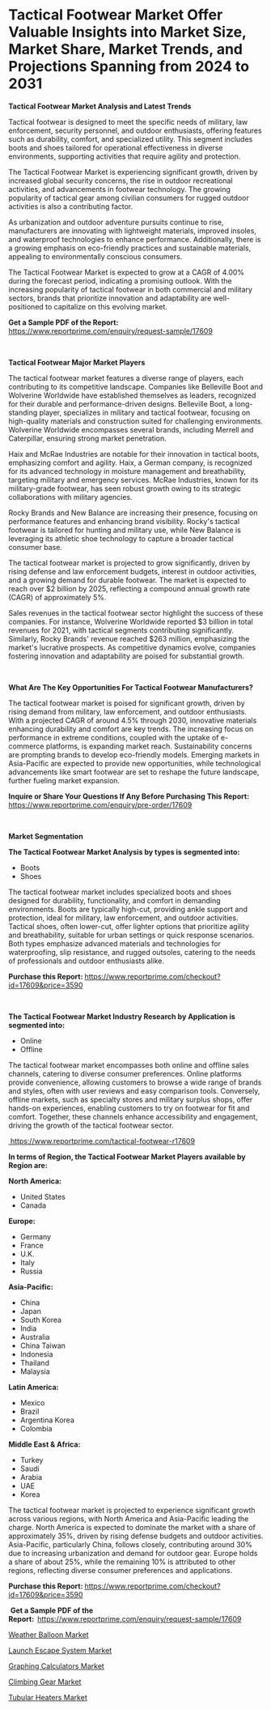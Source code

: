 <p><h1>Tactical Footwear Market Offer Valuable Insights into Market Size, Market Share, Market Trends, and Projections Spanning from 2024 to 2031</h1></p><p><strong>Tactical Footwear Market Analysis and Latest Trends</strong></p>
<p><p>Tactical footwear is designed to meet the specific needs of military, law enforcement, security personnel, and outdoor enthusiasts, offering features such as durability, comfort, and specialized utility. This segment includes boots and shoes tailored for operational effectiveness in diverse environments, supporting activities that require agility and protection.</p><p>The Tactical Footwear Market is experiencing significant growth, driven by increased global security concerns, the rise in outdoor recreational activities, and advancements in footwear technology. The growing popularity of tactical gear among civilian consumers for rugged outdoor activities is also a contributing factor. </p><p>As urbanization and outdoor adventure pursuits continue to rise, manufacturers are innovating with lightweight materials, improved insoles, and waterproof technologies to enhance performance. Additionally, there is a growing emphasis on eco-friendly practices and sustainable materials, appealing to environmentally conscious consumers.</p><p>The Tactical Footwear Market is expected to grow at a CAGR of 4.00% during the forecast period, indicating a promising outlook. With the increasing popularity of tactical footwear in both commercial and military sectors, brands that prioritize innovation and adaptability are well-positioned to capitalize on this evolving market.</p></p>
<p><strong>Get a Sample PDF of the Report:&nbsp;</strong> <a href="https://www.reportprime.com/enquiry/request-sample/17609?utm_campaign=1144&utm_medium=2&utm_source=Github&utm_content=ia&utm_term=19112024&utm_id=tactical-footwear">https://www.reportprime.com/enquiry/request-sample/17609</a></p>
<p>&nbsp;</p>
<p><strong>Tactical Footwear Major Market Players</strong></p>
<p><p>The tactical footwear market features a diverse range of players, each contributing to its competitive landscape. Companies like Belleville Boot and Wolverine Worldwide have established themselves as leaders, recognized for their durable and performance-driven designs. Belleville Boot, a long-standing player, specializes in military and tactical footwear, focusing on high-quality materials and construction suited for challenging environments. Wolverine Worldwide encompasses several brands, including Merrell and Caterpillar, ensuring strong market penetration.</p><p>Haix and McRae Industries are notable for their innovation in tactical boots, emphasizing comfort and agility. Haix, a German company, is recognized for its advanced technology in moisture management and breathability, targeting military and emergency services. McRae Industries, known for its military-grade footwear, has seen robust growth owing to its strategic collaborations with military agencies.</p><p>Rocky Brands and New Balance are increasing their presence, focusing on performance features and enhancing brand visibility. Rocky's tactical footwear is tailored for hunting and military use, while New Balance is leveraging its athletic shoe technology to capture a broader tactical consumer base.</p><p>The tactical footwear market is projected to grow significantly, driven by rising defense and law enforcement budgets, interest in outdoor activities, and a growing demand for durable footwear. The market is expected to reach over $2 billion by 2025, reflecting a compound annual growth rate (CAGR) of approximately 5%.</p><p>Sales revenues in the tactical footwear sector highlight the success of these companies. For instance, Wolverine Worldwide reported $3 billion in total revenues for 2021, with tactical segments contributing significantly. Similarly, Rocky Brands' revenue reached $263 million, emphasizing the market's lucrative prospects. As competitive dynamics evolve, companies fostering innovation and adaptability are poised for substantial growth.</p></p>
<p>&nbsp;</p>
<p><strong>What Are The Key Opportunities For Tactical Footwear Manufacturers?</strong></p>
<p><p>The tactical footwear market is poised for significant growth, driven by rising demand from military, law enforcement, and outdoor enthusiasts. With a projected CAGR of around 4.5% through 2030, innovative materials enhancing durability and comfort are key trends. The increasing focus on performance in extreme conditions, coupled with the uptake of e-commerce platforms, is expanding market reach. Sustainability concerns are prompting brands to develop eco-friendly models. Emerging markets in Asia-Pacific are expected to provide new opportunities, while technological advancements like smart footwear are set to reshape the future landscape, further fueling market expansion.</p></p>
<p><strong>Inquire or Share Your Questions If Any Before Purchasing This Report:</strong> <a href="https://www.reportprime.com/enquiry/pre-order/17609?utm_campaign=1144&utm_medium=2&utm_source=Github&utm_content=ia&utm_term=19112024&utm_id=tactical-footwear">https://www.reportprime.com/enquiry/pre-order/17609</a></p>
<p>&nbsp;</p>
<p><strong>Market Segmentation</strong></p>
<p><strong>The Tactical Footwear Market Analysis by types is segmented into:</strong></p>
<p><ul><li>Boots</li><li>Shoes</li></ul></p>
<p><p>The tactical footwear market includes specialized boots and shoes designed for durability, functionality, and comfort in demanding environments. Boots are typically high-cut, providing ankle support and protection, ideal for military, law enforcement, and outdoor activities. Tactical shoes, often lower-cut, offer lighter options that prioritize agility and breathability, suitable for urban settings or quick response scenarios. Both types emphasize advanced materials and technologies for waterproofing, slip resistance, and rugged outsoles, catering to the needs of professionals and outdoor enthusiasts alike.</p></p>
<p><strong>Purchase this Report:&nbsp;</strong><a href="https://www.reportprime.com/checkout?id=17609&price=3590&utm_campaign=1144&utm_medium=2&utm_source=Github&utm_content=ia&utm_term=19112024&utm_id=tactical-footwear">https://www.reportprime.com/checkout?id=17609&price=3590</a></p>
<p>&nbsp;</p>
<p><strong>The Tactical Footwear Market Industry Research by Application is segmented into:</strong></p>
<p><ul><li>Online</li><li>Offline</li></ul></p>
<p><p>The tactical footwear market encompasses both online and offline sales channels, catering to diverse consumer preferences. Online platforms provide convenience, allowing customers to browse a wide range of brands and styles, often with user reviews and easy comparison tools. Conversely, offline markets, such as specialty stores and military surplus shops, offer hands-on experiences, enabling customers to try on footwear for fit and comfort. Together, these channels enhance accessibility and engagement, driving the growth of the tactical footwear sector.</p></p>
<p><a href="https://www.reportprime.com/tactical-footwear-r17609?utm_campaign=1144&utm_medium=2&utm_source=Github&utm_content=ia&utm_term=19112024&utm_id=tactical-footwear">&nbsp;https://www.reportprime.com/tactical-footwear-r17609</a></p>
<p><strong>In terms of Region, the Tactical Footwear Market Players available by Region are:</strong></p>
<p>
    <p> <strong> North America: </strong>
        <ul>
            <li>United States</li>
            <li>Canada</li>
        </ul>
        </p> 
    <p> <strong> Europe: </strong>
        <ul>
            <li>Germany</li>
            <li>France</li>
            <li>U.K.</li>
            <li>Italy</li>
            <li>Russia</li>
        </ul>
        </p> 
    <p> <strong> Asia-Pacific: </strong>
        <ul>
            <li>China</li>
            <li>Japan</li>
            <li>South Korea</li>
            <li>India</li>
            <li>Australia</li>
            <li>China Taiwan</li>
            <li>Indonesia</li>
            <li>Thailand</li>
            <li>Malaysia</li>
        </ul>
        </p> 
    <p> <strong> Latin America: </strong>
        <ul>
            <li>Mexico</li>
            <li>Brazil</li>
            <li>Argentina Korea</li>
            <li>Colombia</li>
        </ul>
        </p> 
    <p> <strong> Middle East & Africa: </strong>
        <ul>
            <li>Turkey</li>
            <li>Saudi</li>
            <li>Arabia</li>
            <li>UAE</li>
            <li>Korea</li>
        </ul>
    </p>
    </p>
<p><p>The tactical footwear market is projected to experience significant growth across various regions, with North America and Asia-Pacific leading the charge. North America is expected to dominate the market with a share of approximately 35%, driven by rising defense budgets and outdoor activities. Asia-Pacific, particularly China, follows closely, contributing around 30% due to increasing urbanization and demand for outdoor gear. Europe holds a share of about 25%, while the remaining 10% is attributed to other regions, reflecting diverse consumer preferences and applications.</p></p>
<p><strong>Purchase this Report: </strong><a href="https://www.reportprime.com/checkout?id=17609&price=3590&utm_campaign=1144&utm_medium=2&utm_source=Github&utm_content=ia&utm_term=19112024&utm_id=tactical-footwear">https://www.reportprime.com/checkout?id=17609&price=3590</a></p>
<p>&nbsp;<strong>Get a Sample PDF of the Report:&nbsp;&nbsp;</strong><a href="https://www.reportprime.com/enquiry/request-sample/17609?utm_campaign=1144&utm_medium=2&utm_source=Github&utm_content=ia&utm_term=19112024&utm_id=tactical-footwear">https://www.reportprime.com/enquiry/request-sample/17609</a></p>
<p><strong></strong></p>
<p><p><a href="https://issuu.com/reportprime-2/docs/weather-balloon-market-size-2030.pp_55f616c6caa9b0?utm_campaign=1144&utm_medium=2&utm_source=Github&utm_content=ia&utm_term=19112024&utm_id=tactical-footwear">Weather Balloon Market</a></p><p><a href="https://issuu.com/reportprime-2/docs/launch-escape-system-market-size-20_78e500de3e1348?utm_campaign=1144&utm_medium=2&utm_source=Github&utm_content=ia&utm_term=19112024&utm_id=tactical-footwear">Launch Escape System Market</a></p><p><a href="https://www.linkedin.com/pulse/graphing-calculators-market-global-regional-analysis-focus-nok6e?utm_campaign=1144&utm_medium=2&utm_source=Github&utm_content=ia&utm_term=19112024&utm_id=tactical-footwear">Graphing Calculators Market</a></p><p><a href="https://www.linkedin.com/pulse/climbing-gear-market-evolution-global-trends-regional-dynamics-wqzue?utm_campaign=1144&utm_medium=2&utm_source=Github&utm_content=ia&utm_term=19112024&utm_id=tactical-footwear">Climbing Gear Market</a></p><p><a href="https://www.linkedin.com/pulse/tubular-heaters-market-global-trends-forecast-2024-2031-reseachly-iqcae?utm_campaign=1144&utm_medium=2&utm_source=Github&utm_content=ia&utm_term=19112024&utm_id=tactical-footwear">Tubular Heaters Market</a></p></p>